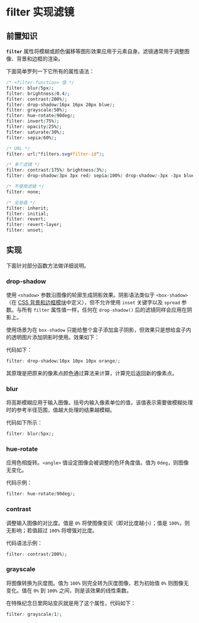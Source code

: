 # filter 实现滤镜

## 前置知识

**`filter`** 属性将模糊或颜色偏移等图形效果应用于元素自身。滤镜通常用于调整图像、背景和边框的渲染。

下面简单罗列一下它所有的属性语法：

```css
/* <filter-function> 值 */
filter: blur(5px);
filter: brightness(0.4);
filter: contrast(200%);
filter: drop-shadow(16px 16px 20px blue);
filter: grayscale(50%);
filter: hue-rotate(90deg);
filter: invert(75%);
filter: opacity(25%);
filter: saturate(30%);
filter: sepia(60%);

/* URL */
filter: url("filters.svg#filter-id");

/* 多个滤镜 */
filter: contrast(175%) brightness(3%);
filter: drop-shadow(3px 3px red) sepia(100%) drop-shadow(-3px -3px blue);

/* 不使用滤镜 */
filter: none;

/* 全局值 */
filter: inherit;
filter: initial;
filter: revert;
filter: revert-layer;
filter: unset;
```

## 实现

下面针对部分函数方法做详细说明。

### drop-shadow

使用 `<shadow>` 参数沿图像的轮廓生成阴影效果。阴影语法类似于 `<box-shadow>`（在 [CSS 背景和边框模块](https://developer.mozilla.org/zh-CN/docs/Web/CSS/CSS_backgrounds_and_borders)中定义），但不允许使用 `inset` 关键字以及 `spread` 参数。与所有 `filter` 属性值一样，任何在 `drop-shadow()` 后的滤镜同样会应用在阴影上。

使用场景为在 `box-shadow` 只能给整个盒子添加盒子阴影，但效果只是想给盒子内的透明图片添加阴影时使用。效果如下：

代码如下：

```css
filter: drop-shadow(10px 10px 10px orange);
```

其原理是把原来的像素点颜色通过算法来计算，计算完后返回新的像素点。

### blur

将高斯模糊应用于输入图像。括号内输入像素单位的值，该值表示需要做模糊处理时的参考半径范围，值越大处理的结果越模糊。

代码如下所示：

```css
filter: blur(5px);
```

### hue-rotate

应用色相旋转。`<angle>` 值设定图像会被调整的色环角度值。值为 `0deg`，则图像无变化。

代码示例：

```css
filter: hue-rotate(90deg);
```

### contrast

调整输入图像的对比度。值是 `0%` 将使图像变灰（即对比度越小）；值是 `100%`，则无影响；若值超过 `100%` 将增强对比度。

代码语法示例：

```css
filter: contrast(200%);
```

### grayscale

将图像转换为灰度图。值为 `100%` 则完全转为灰度图像，若为初始值 `0%` 则图像无变化。值在 `0%` 到 `100%` 之间，则是该效果的线性乘数。

在特殊纪念日里网站变灰就是用了这个属性，代码如下：

```css
filter: grayscale(1);
```


